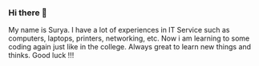 ### Hi there 👋
My name is Surya.
I have a lot of experiences in IT Service such as computers, laptops, printers, networking, etc.
Now i am learning to some coding again just like in the college.
Always great to learn new things and thinks.
Good luck !!!

<!--
**skhccc87/skhccc87** is a ✨ _special_ ✨ repository because its `README.md` (this file) appears on your GitHub profile.

Here are some ideas to get you started:

- 🔭 I’m currently working on ...
- 🌱 I’m currently learning ...
- 👯 I’m looking to collaborate on ...
- 🤔 I’m looking for help with ...
- 💬 Ask me about ...
- 📫 How to reach me: ...
- 😄 Pronouns: ...
- ⚡ Fun fact: ...
-->
